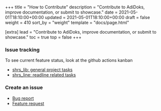 +++
title = "How to Contribute"
description = "Contribute to AdiDoks, improve documentation, or submit to showcase."
date = 2021-05-01T18:10:00+00:00
updated = 2021-05-01T18:10:00+00:00
draft = false
weight = 410
sort_by = "weight"
template = "docs/page.html"

[extra]
lead = "Contribute to AdiDoks, improve documentation, or submit to showcase."
toc = true
top = false
+++

### Issue tracking

To see current feature status, look at the github actions kanban
- [shrs_lib: general project tasks](https://github.com/users/MrPicklePinosaur/projects/1/views/1)
- [shrs_line: readline related tasks](https://github.com/users/MrPicklePinosaur/projects/2/views/1)


### Create an issue

- [Bug report](https://github.com/MrPicklePinosaur/shrs/issues/new?template=bug-report---.md)
- [Feature request](https://github.com/MrPicklePinosaur/shrs/issues/new?template=feature-request---.md)

